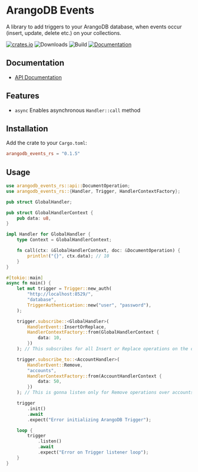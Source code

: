 # ArangoDB Events

A library to add triggers to your ArangoDB database, when events occur (insert, update, delete etc.) on your
collections.

[![crates.io](https://img.shields.io/crates/v/arangodb_events_rs?label=latest&logo=rust)](https://crates.io/crates/arangodb_events_rs)
![Downloads](https://img.shields.io/crates/d/arangodb_events_rs.svg)
![Build](https://img.shields.io/github/workflow/status/ForetagInc/arangodb-events-rs/cargo)
[![Documentation](https://docs.rs/arangodb_events_rs/badge.svg?version=latest)](https://docs.rs/arangodb_events_rs/latest)


## Documentation

- [API Documentation](https://docs.rs/arangodb_events_rs/)

## Features
- `async` Enables asynchronous `Handler::call` method

## Installation

Add the crate to your `Cargo.toml`:
```toml
arangodb_events_rs = "0.1.5"
```

## Usage

```rust
use arangodb_events_rs::api::DocumentOperation;
use arangodb_events_rs::{Handler, Trigger, HandlerContextFactory};

pub struct GlobalHandler;

pub struct GlobalHandlerContext {
    pub data: u8,
}

impl Handler for GlobalHandler {
    type Context = GlobalHandlerContext;

    fn call(ctx: &GlobalHandlerContext, doc: &DocumentOperation) {
        println!("{}", ctx.data); // 10
    }
}

#[tokio::main]
async fn main() {
    let mut trigger = Trigger::new_auth(
        "http://localhost:8529/",
        "database",
        TriggerAuthentication::new("user", "password"),
    );

    trigger.subscribe::<GlobalHandler>(
        HandlerEvent::InsertOrReplace,
        HandlerContextFactory::from(GlobalHandlerContext {
            data: 10,
        })
    ); // This subscribes for all Insert or Replace operations on the database

    trigger.subscribe_to::<AccountHandler>(
        HandlerEvent::Remove,
        "accounts",
        HandlerContextFactory::from(AccountHandlerContext {
            data: 50,
        })
    ); // This is gonna listen only for Remove operations over accounts table

    trigger
        .init()
        .await
        .expect("Error initializing ArangoDB Trigger");

    loop {
        trigger
            .listen()
            .await
            .expect("Error on Trigger listener loop");
    }
}
```